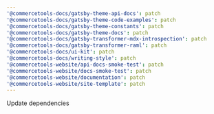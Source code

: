 ```yaml
---
'@commercetools-docs/gatsby-theme-api-docs': patch
'@commercetools-docs/gatsby-theme-code-examples': patch
'@commercetools-docs/gatsby-theme-constants': patch
'@commercetools-docs/gatsby-theme-docs': patch
'@commercetools-docs/gatsby-transformer-mdx-introspection': patch
'@commercetools-docs/gatsby-transformer-raml': patch
'@commercetools-docs/ui-kit': patch
'@commercetools-docs/writing-style': patch
'@commercetools-website/api-docs-smoke-test': patch
'@commercetools-website/docs-smoke-test': patch
'@commercetools-website/documentation': patch
'@commercetools-website/site-template': patch
---
```


Update dependencies
